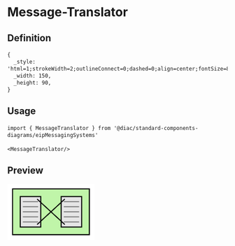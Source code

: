 # Message-Translator

## Definition

```
{
  _style: 'html=1;strokeWidth=2;outlineConnect=0;dashed=0;align=center;fontSize=8;shape=mxgraph.eip.message_translator;fillColor=#c0f5a9;verticalLabelPosition=bottom;verticalAlign=top;',
  _width: 150,
  _height: 90,
}
```

## Usage

```
import { MessageTranslator } from '@diac/standard-components-diagrams/eipMessagingSystems'

<MessageTranslator/>
```

## Preview

<img src="./message-translator.png" width="200"/>
